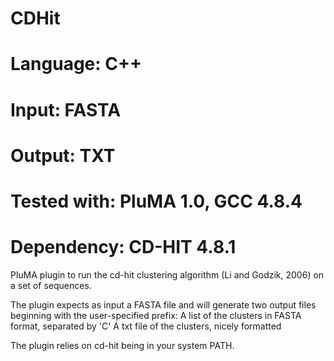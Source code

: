 # CDHit
# Language: C++
# Input: FASTA
# Output: TXT
# Tested with: PluMA 1.0, GCC 4.8.4
# Dependency: CD-HIT 4.8.1

PluMA plugin to run the cd-hit clustering algorithm (Li and Godzik, 2006)
on a set of sequences.

The plugin expects as input a FASTA file and will generate two output files beginning with the user-specified prefix:
A list of the clusters in FASTA format, separated by 'C'
A txt file of the clusters, nicely formatted

The plugin relies on cd-hit being in your system PATH.
